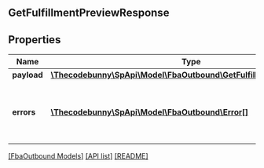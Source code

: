 ## GetFulfillmentPreviewResponse

## Properties

Name | Type | Description | Notes
------------ | ------------- | ------------- | -------------
**payload** | [**\Thecodebunny\SpApi\Model\FbaOutbound\GetFulfillmentPreviewResult**](GetFulfillmentPreviewResult.md) |  | [optional]
**errors** | [**\Thecodebunny\SpApi\Model\FbaOutbound\Error[]**](Error.md) | A list of error responses returned when a request is unsuccessful. | [optional]

[[FbaOutbound Models]](../) [[API list]](../../Api) [[README]](../../../README.md)
